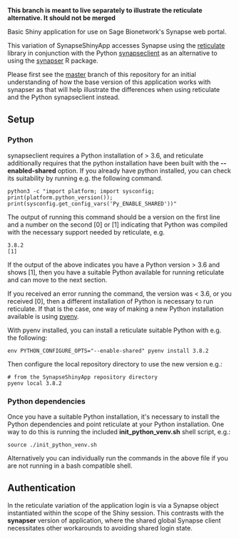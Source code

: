 **This branch is meant to live separately to illustrate the reticulate alternative. It should not be merged**

Basic Shiny application for use on Sage Bionetwork's Synapse web portal.

This variation of SynapseShinyApp accesses Synapse using the [reticulate](https://rstudio.github.io/reticulate/) library in conjunction with the Python [synapseclient](https://github.com/Sage-Bionetworks/synapsePythonClient) as an alternative to using the [synapser](https://github.com/Sage-Bionetworks/synapser) R package.

Please first see the [master](https://github.com/Sage-Bionetworks/SynapseShinyApp/tree/master) branch of this repository for an initial understanding of how the base version of this application works with synapser as that will help illustrate the differences when using reticulate and the Python synapseclient instead.

## Setup

### Python

synapseclient requires a Python installation of > 3.6, and reticulate additionally requires that the python installation have been built with the **--enabled-shared** option. If you already have python installed, you can check its suitability by running e.g. the following command.

```
python3 -c "import platform; import sysconfig; print(platform.python_version()); print(sysconfig.get_config_vars('Py_ENABLE_SHARED'))"
```

The output of running this command should be a version on the first line and a number on the second [0] or [1] indicating that Python was compiled with the necessary support needed by reticulate, e.g.

```
3.8.2
[1]
```

If the output of the above indicates you have a Python version > 3.6 and shows [1], then you have a suitable Python available for running reticulate and can move to the next section.

If you received an error running the command, the version was < 3.6, or you received [0], then a different installation of Python is necessary to run reticulate. If that is the case, one way of making a new Python installation available is using [pyenv](https://github.com/pyenv/pyenv#installation).

With pyenv installed, you can install a reticulate suitable Python with e.g. the following:
```
env PYTHON_CONFIGURE_OPTS="--enable-shared" pyenv install 3.8.2
```

Then configure the local repository directory to use the  new version e.g.:
```
# from the SynapseShinyApp repository directory
pyenv local 3.8.2
```

### Python dependencies

Once you have a suitable Python installation, it's necessary to install the Python dependencies and point reticulate at your Python installation. One way to do this is running the included **init_python_venv.sh** shell script, e.g.:

```
source ./init_python_venv.sh
```

Alternatively you can individually run the commands in the above file if you are not running in a bash compatible shell.

## Authentication

In the reticulate variation of the application login is via a Synapse object instantiated within the scope of the Shiny session. This contrasts with the **synapser** version of application, where the shared global Synapse client necessitates other workarounds to avoiding shared login state.
